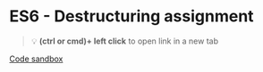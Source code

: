 # ES6 - Destructuring assignment 


> :bulb: **(ctrl or cmd)+ left click** to open link in a new tab 

[Code sandbox](https://codesandbox.io/s/destructuring-assignment-z5jfi1?file=/src/App.jsx)